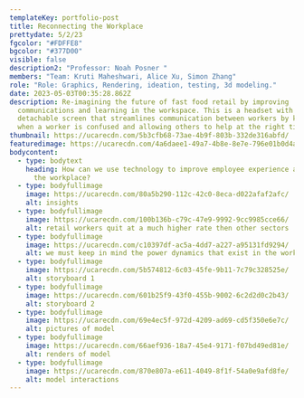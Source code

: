 ```yaml
---
templateKey: portfolio-post
title: Reconnecting the Workplace
prettydate: 5/2/23
fgcolor: "#FDFFE8"
bgcolor: "#377D00"
visible: false
description2: "Professor: Noah Posner "
members: "Team: Kruti Maheshwari, Alice Xu, Simon Zhang"
role: "Role: Graphics, Rendering, ideation, testing, 3d modeling."
date: 2023-05-03T00:35:28.862Z
description: Re-imagining the future of fast food retail by improving
  communications and learning in the workspace. This is a headset with a
  detachable screen that streamlines communication between workers by knowing
  when a worker is confused and allowing others to help at the right time.
thumbnail: https://ucarecdn.com/5b3cfb68-73ae-4b9f-803b-332de316abfd/
featuredimage: https://ucarecdn.com/4a6daee1-49a7-4b8e-8e7e-796e01b0d4a2/
bodycontent:
  - type: bodytext
    heading: How can we use technology to improve employee experience and reconnect
      the workplace?
  - type: bodyfullimage
    image: https://ucarecdn.com/80a5b290-112c-42c0-8eca-d022afaf2afc/
    alt: insights
  - type: bodyfullimage
    image: https://ucarecdn.com/100b136b-c79c-47e9-9992-9cc9985cce66/
    alt: retail workers quit at a much higher rate then other sectors
  - type: bodyfullimage
    image: https://ucarecdn.com/c10397df-ac5a-4dd7-a227-a95131fd9294/
    alt: we must keep in mind the power dynamics that exist in the workplace
  - type: bodyfullimage
    image: https://ucarecdn.com/5b574812-6c03-45fe-9b11-7c79c328525e/
    alt: storyboard 1
  - type: bodyfullimage
    image: https://ucarecdn.com/601b25f9-43f0-455b-9002-6c2d2d0c2b43/
    alt: storyboard 2
  - type: bodyfullimage
    image: https://ucarecdn.com/69e4ec5f-972d-4209-ad69-cd5f350e6e7c/
    alt: pictures of model
  - type: bodyfullimage
    image: https://ucarecdn.com/66aef936-18a7-45e4-9171-f07bd49ed81e/
    alt: renders of model
  - type: bodyfullimage
    image: https://ucarecdn.com/870e807a-e611-4049-8f1f-54a0e9afd8fe/
    alt: model interactions
---
```

